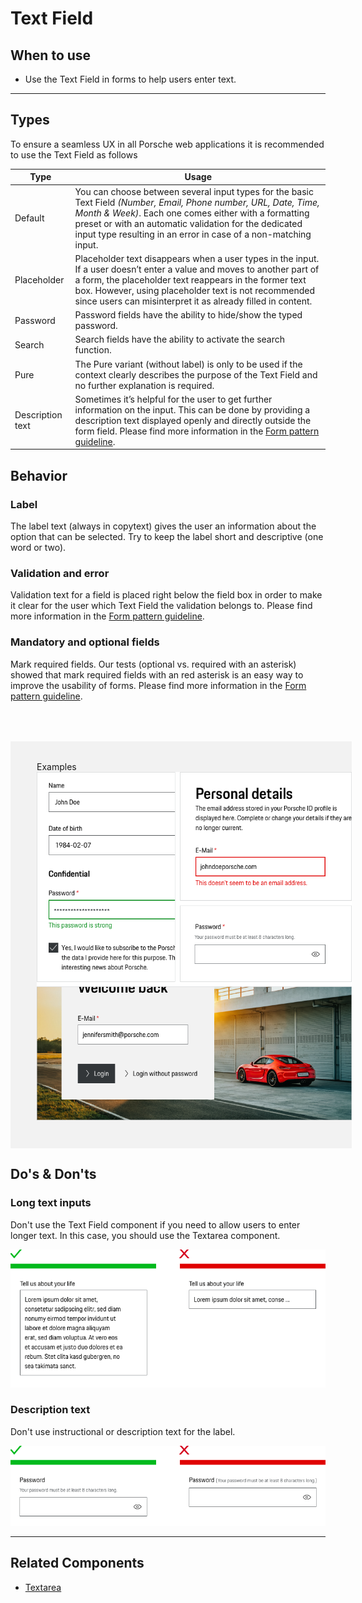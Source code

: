 # Text Field

<TableOfContents></TableOfContents>

## When to use

- Use the Text Field in forms to help users enter text.

---

## Types

To ensure a seamless UX in all Porsche web applications it is recommended to use the Text Field as follows

| Type             | Usage                                                                                                                                                                                                                                                                                                    |
| ---------------- | -------------------------------------------------------------------------------------------------------------------------------------------------------------------------------------------------------------------------------------------------------------------------------------------------------- |
| Default          | You can choose between several input types for the basic Text Field _(Number, Email, Phone number, URL, Date, Time, Month & Week)_. Each one comes either with a formatting preset or with an automatic validation for the dedicated input type resulting in an error in case of a non-matching input.   |
| Placeholder      | Placeholder text disappears when a user types in the input. If a user doesn’t enter a value and moves to another part of a form, the placeholder text reappears in the former text box. However, using placeholder text is not recommended since users can misinterpret it as already filled in content. |
| Password         | Password fields have the ability to hide/show the typed password.                                                                                                                                                                                                                                        |
| Search           | Search fields have the ability to activate the search function.                                                                                                                                                                                                                                          |
| Pure             | The Pure variant (without label) is only to be used if the context clearly describes the purpose of the Text Field and no further explanation is required.                                                                                                                                               |
| Description text | Sometimes it’s helpful for the user to get further information on the input. This can be done by providing a description text displayed openly and directly outside the form field. Please find more information in the [Form pattern guideline](patterns/forms).                                        |

## Behavior

### Label

The label text (always in copytext) gives the user an information about the option that can be selected. Try to keep the
label short and descriptive (one word or two).

### Validation and error

Validation text for a field is placed right below the field box in order to make it clear for the user which Text Field
the validation belongs to. Please find more information in the [Form pattern guideline](patterns/forms).

### Mandatory and optional fields

Mark required fields. Our tests (optional vs. required with an asterisk) showed that mark required fields with an red
asterisk is an easy way to improve the usability of forms. Please find more information in the
[Form pattern guideline](patterns/forms).

<div style="background:#F2F2F2; width:100%; margin-top: 64px; padding-top: 32px; padding-left: 42px; padding-bottom: 42px;">
    <p-heading variant="heading-3" tag="h3" style="margin-bottom: 24px;">Examples</p-heading>
    <img src="./assets/text-field-examples.png" alt="Examples for text field usage" />
</div>

## Do's & Don'ts

### Long text inputs

Don't use the Text Field component if you need to allow users to enter longer text. In this case, you should use the
Textarea component.

![Longer Text in Text Field](./assets/textfield-dont-long-text-inputs.png)

### Description text

Don't use instructional or description text for the label.

![How to use description text](./assets/textfield-dont-description-text.png)

---

## Related Components

- [Textarea](components/textarea)
